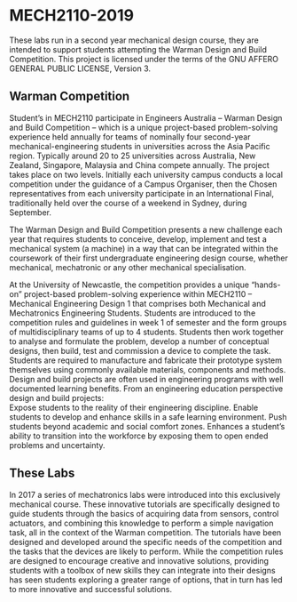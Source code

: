 # MECH2110-2019
These labs run in a second year mechanical design course, they are intended to support students attempting the Warman Design and Build Competition.
This project is licensed under the terms of the GNU AFFERO GENERAL PUBLIC LICENSE, Version 3.

## Warman Competition
Student’s in MECH2110 participate in Engineers Australia – Warman Design and Build Competition – which is a unique project-based problem-solving experience held annually for teams of nominally four second-year mechanical-engineering students in universities across the Asia Pacific region. Typically around 20 to 25 universities across Australia, New Zealand, Singapore, Malaysia and China compete annually. The project takes place on two levels. Initially each university campus conducts a local competition under the guidance of a Campus Organiser, then the Chosen representatives from each university participate in an International Final, traditionally held over the course of a weekend in Sydney, during September.  

The Warman Design and Build Competition presents a new challenge each year that requires students to conceive, develop, implement and test a mechanical system (a machine) in a way that can be integrated within the coursework of their first undergraduate engineering design course, whether mechanical, mechatronic or any other mechanical specialisation.  

At the University of Newcastle, the competition provides a unique “hands-on” project-based problem-solving experience within MECH2110 – Mechanical Engineering Design 1 that comprises both Mechanical and Mechatronics Engineering Students. Students are introduced to the competition rules and guidelines in week 1 of semester and the form groups of multidisciplinary teams of up to 4 students. Students then work together to analyse and formulate the problem, develop a number of conceptual designs, then build, test and commission a device to complete the task. Students are required to manufacture and fabricate their prototype system themselves using commonly available materials, components and methods. 
Design and build projects are often used in engineering programs with well documented learning benefits. From an engineering education perspective design and build projects:  
Expose students to the reality of their engineering discipline. 
Enable students to develop and enhance skills in a safe learning environment. 
Push students beyond academic and social comfort zones. 
Enhances a student’s ability to transition into the workforce by exposing them to open ended problems and uncertainty. 

## These Labs
In 2017 a series of mechatronics labs were introduced into this exclusively mechanical course. These innovative tutorials are specifically designed to guide students through the basics of acquiring data from sensors, control actuators, and combining this knowledge to perform a simple navigation task, all in the context of the Warman competition. The tutorials have been designed and developed around the specific needs of the competition and the tasks that the devices are likely to perform. While the competition rules are designed to encourage creative and innovative solutions, providing students with a toolbox of new skills they can integrate into their designs has seen students exploring a greater range of options, that in turn has led to more innovative and successful solutions.  